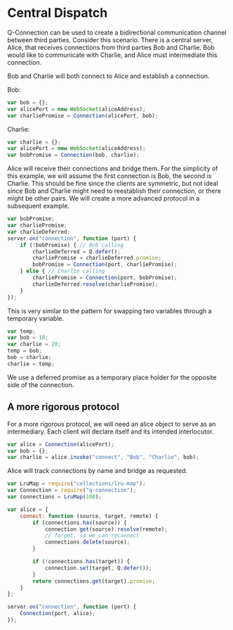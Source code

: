 
# Central Dispatch

Q-Connection can be used to create a bidirectional communication channel
between third parties. Consider this scenario. There is a central
server, Alice, that receives connections from third parties Bob and
Charlie.   Bob would like to communicate with Charlie, and Alice must
intermediate this connection.

Bob and Charlie will both connect to Alice and establish a connection.

Bob:

```javascript
var bob = {};
var alicePort = new WebSocket(aliceAddress);
var charliePromise = Connection(alicePort, bob);
```

Charlie:

```javascript
var charlie = {};
var alicePort = new WebSocket(aliceAddress);
var bobPromise = Connection(bob, charlie);
```

Alice will receive their connections and bridge them.  For the
simplicity of this example, we will assume the first connection is Bob,
the second is Charlie.  This should be fine since the clients are
symmetric, but not ideal since Bob and Charlie might need to reestablish
their connection, or there might be other pairs.  We will create a more
advanced protocol in a subsequent example.

```javascript
var bobPromise;
var charliePromise;
var charlieDeferred;
server.on("connection", function (port) {
    if (!bobPromise) { // Bob calling
        charlieDeferred = Q.defer();
        charliePromise = charlieDeferred.promise;
        bobPromise = Connection(port, charliePromise);
    } else { // Charlie calling
        charliePromise = Connection(port, bobPromise);
        charlieDeferred.resolve(charliePromise);
    }
});
```

This is very similar to the pattern for swapping two variables through a
temporary variable.

```javascript
var temp;
var bob = 10;
var charlie = 20;
temp = bob;
bob = charlie;
charlie = temp;
```

We use a deferred promise as a temporary place holder for the opposite
side of the connection.

## A more rigorous protocol

For a more rigorous protocol, we will need an alice object to serve as
an intermediary.  Each client will declare itself and its intended
interlocutor.

```javascript
var alice = Connection(alicePort);
var bob = {};
var charlie = alice.invoke("connect", "Bob", "Charlie", bob);
```

Alice will track connections by name and bridge as requested.

```javascript
var LruMap = require("collections/lru-map");
var Connection = require("q-connection");
var connections = LruMap(100);

var alice = {
    connect: function (source, target, remote) {
        if (connections.has(source)) {
            connection.get(source).resolve(remote);
            // forget, so we can reconnect
            connections.delete(source);
        }

        if (!connections.has(target)) {
            connection.set(target, Q.defer());
        }
        return connections.get(target).promise;
    }
};

server.on("connection", function (port) {
    Connection(port, alice);
});
```

